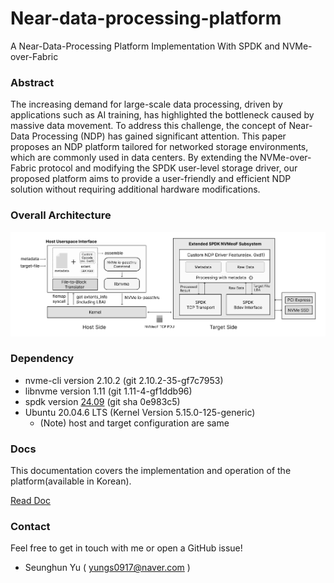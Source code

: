 # Near-data-processing-platform

A Near-Data-Processing Platform Implementation With SPDK and NVMe-over-Fabric

### Abstract
The increasing demand for large-scale data processing, driven by applications such as AI
training, has highlighted the bottleneck caused by massive data movement. To address this
challenge, the concept of Near-Data Processing (NDP) has gained significant attention. This
paper proposes an NDP platform tailored for networked storage environments, which are
commonly used in data centers. By extending the NVMe-over-Fabric protocol and modifying
the SPDK user-level storage driver, our proposed platform aims to provide a user-friendly and
efficient NDP solution without requiring additional hardware modifications.


### Overall Architecture

<img src="./docs/assets/ndp-overall.svg"/>

### Dependency
- nvme-cli version 2.10.2 (git 2.10.2-35-gf7c7953)
- libnvme version 1.11 (git 1.11-4-gf1ddb96)
- spdk version [24.09](https://github.com/spdk/spdk/releases/tag/v24.09) (git sha 0e983c5)
- Ubuntu 20.04.6 LTS (Kernel Version 5.15.0-125-generic)
  - (Note) host and target configuration are same

### Docs

This documentation covers the implementation and operation of the platform(available in Korean).

[Read Doc](./docs/0-index.md)

### Contact
Feel free to get in touch with me or open a GitHub issue!
- Seunghun Yu ( yungs0917@naver.com )
